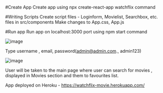 #Create App 
Create app using npx create-react-app watchflix command

#Writing Scripts
Create script files - Loginform, Movielist, Searchbox, etc. files in src/components
Make changes to App.css, App.js

#Run app
Run app on localhost:3000 port using npm start command

![image](https://user-images.githubusercontent.com/101920068/173243106-08462988-5ade-462a-9025-0593ac7c4e62.png)


Type username , email, password(admin@admin.com., admin123)


![image](https://user-images.githubusercontent.com/101920068/173243417-317a42da-a441-4538-9e56-0e2d9aa803bd.png)


User will be taken to the main page where user can search for movies , displayed in Movies section and them to favourites list.

App deployed on Heroku - https://watchflix-movie.herokuapp.com/





